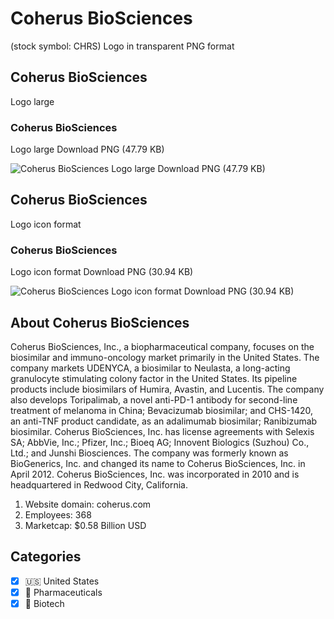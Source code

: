 # Coherus BioSciences
 (stock symbol: CHRS) Logo in transparent PNG format

## Coherus BioSciences
 Logo large

### Coherus BioSciences
 Logo large Download PNG (47.79 KB)

![Coherus BioSciences
 Logo large Download PNG (47.79 KB)](/img/orig/CHRS_BIG-982d85be.png)

## Coherus BioSciences
 Logo icon format

### Coherus BioSciences
 Logo icon format Download PNG (30.94 KB)

![Coherus BioSciences
 Logo icon format Download PNG (30.94 KB)](/img/orig/CHRS-74a5927f.png)

## About Coherus BioSciences


Coherus BioSciences, Inc., a biopharmaceutical company, focuses on the biosimilar and immuno-oncology market primarily in the United States. The company markets UDENYCA, a biosimilar to Neulasta, a long-acting granulocyte stimulating colony factor in the United States. Its pipeline products include biosimilars of Humira, Avastin, and Lucentis. The company also develops Toripalimab, a novel anti-PD-1 antibody for second-line treatment of melanoma in China; Bevacizumab biosimilar; and CHS-1420, an anti-TNF product candidate, as an adalimumab biosimilar; Ranibizumab biosimilar. Coherus BioSciences, Inc. has license agreements with Selexis SA; AbbVie, Inc.; Pfizer, Inc.; Bioeq AG; Innovent Biologics (Suzhou) Co., Ltd.; and Junshi Biosciences. The company was formerly known as BioGenerics, Inc. and changed its name to Coherus BioSciences, Inc. in April 2012. Coherus BioSciences, Inc. was incorporated in 2010 and is headquartered in Redwood City, California.

1. Website domain: coherus.com
2. Employees: 368
3. Marketcap: $0.58 Billion USD


## Categories
- [x] 🇺🇸 United States
- [x] 💊 Pharmaceuticals
- [x] 🧬 Biotech
